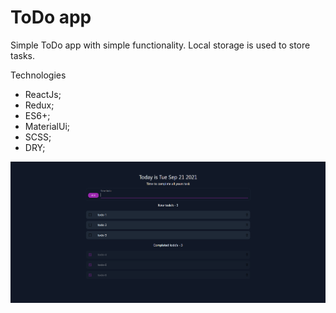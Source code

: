# ToDo app

Simple ToDo app with simple functionality. Local storage is used to store tasks.

Technologies
- ReactJs;
- Redux;
- ES6+;
- MaterialUi;
- SCSS;
- DRY;

![](./src/img/Todo_app.png)
